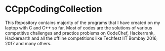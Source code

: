 # CCppCodingCollection
This Repository contains majority of the programs that I have created on my laptop with C and C++ so far.
Most of codes are the solutions of various competitive challenges and practice problems on CodeChef, Hackerrank, Hackerearth and
all the offline competitions like Techfest IIT Bombay 2016, 2017 and many others.
